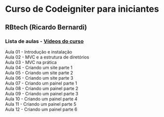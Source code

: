 # Curso de Codeigniter para iniciantes  
## RBtech (Ricardo Bernardi)  

### Lista de aulas - [Vídeos do curso](https://www.youtube.com/watch?v=0YE2xAC1GsU&list=PLInBAd9OZCzz2vtRFDwum0OyUmJg8UqDV)

Aula 01 - Introdução e instalação  
Aula 02 - MVC e a estrutura de diretórios  
Aula 03 - MVC na prática  
Aula 04 - Criando um site parte 1  
Aula 05 - Criando um site parte 2  
Aula 06 - Criando um site parte 3  
Aula 07 - Criando um painel parte 1  
Aula 08 - Criando um painel parte 2  
Aula 09 - Criando um painel parte 3  
Aula 10 - Criando um painel parte 4  
Aula 11 - Criando um painel parte 5  
Aula 12 - Criando um painel parte 6  
